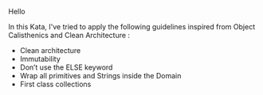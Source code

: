 Hello

In this Kata, I've tried to apply the following guidelines inspired from Object Calisthenics and Clean Architecture :

* Clean architecture 
* Immutability
* Don’t use the ELSE keyword
* Wrap all primitives and Strings inside the Domain
* First class collections
